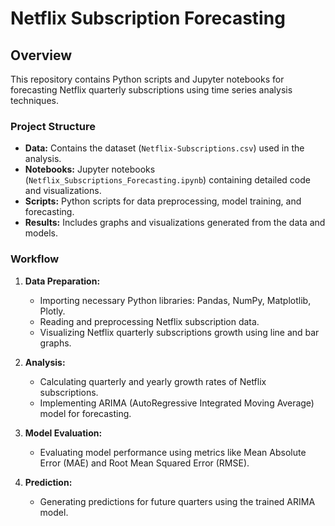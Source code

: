 # Netflix Subscription Forecasting

## Overview

This repository contains Python scripts and Jupyter notebooks for forecasting Netflix quarterly subscriptions using time series analysis techniques.

### Project Structure

- **Data:** Contains the dataset (`Netflix-Subscriptions.csv`) used in the analysis.
- **Notebooks:** Jupyter notebooks (`Netflix_Subscriptions_Forecasting.ipynb`) containing detailed code and visualizations.
- **Scripts:** Python scripts for data preprocessing, model training, and forecasting.
- **Results:** Includes graphs and visualizations generated from the data and models.

### Workflow

1. **Data Preparation:**
   - Importing necessary Python libraries: Pandas, NumPy, Matplotlib, Plotly.
   - Reading and preprocessing Netflix subscription data.
   - Visualizing Netflix quarterly subscriptions growth using line and bar graphs.

2. **Analysis:**
   - Calculating quarterly and yearly growth rates of Netflix subscriptions.
   - Implementing ARIMA (AutoRegressive Integrated Moving Average) model for forecasting.

3. **Model Evaluation:**
   - Evaluating model performance using metrics like Mean Absolute Error (MAE) and Root Mean Squared Error (RMSE).

4. **Prediction:**
   - Generating predictions for future quarters using the trained ARIMA model.

